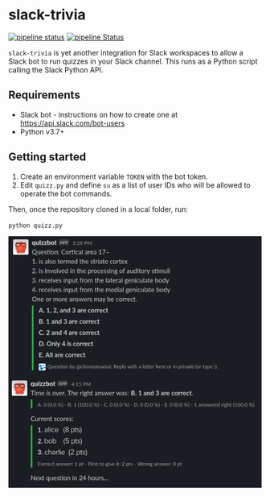 # slack-trivia

[![pipeline status](https://img.shields.io/travis/xgrg/slack-trivia.svg)](https://travis-ci.org/xgrg/slack-trivia)
[![pipeline Status](https://coveralls.io/repos/github/xgrg/slack-trivia/badge.svg?branch=master)](https://coveralls.io/github/xgrg/slack-trivia?branch=master)


`slack-trivia` is yet another integration for Slack workspaces to allow a Slack
bot to run quizzes in your Slack channel. This runs as a Python script calling
the Slack Python API.

## Requirements

- Slack bot - instructions on how to create one at https://api.slack.com/bot-users
- Python v3.7+

## Getting started

1. Create an environment variable `TOKEN` with the bot token.
2. Edit `quizz.py` and define `su` as a list of user IDs who will be allowed to
operate the bot commands.


Then, once the repository cloned in a local folder, run:

`python quizz.py`






![img1.png](doc/images/img1.png)
